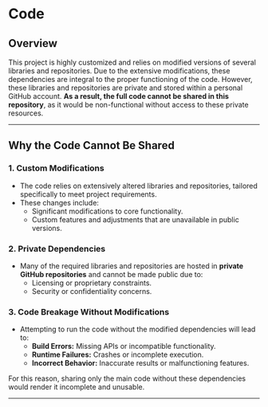 # Code

## Overview

This project is highly customized and relies on modified versions of several libraries and repositories. Due to the extensive modifications, these dependencies are integral to the proper functioning of the code. However, these libraries and repositories are private and stored within a personal GitHub account. **As a result, the full code cannot be shared in this repository**, as it would be non-functional without access to these private resources.

---

## Why the Code Cannot Be Shared

### 1. **Custom Modifications**

- The code relies on extensively altered libraries and repositories, tailored specifically to meet project requirements.
- These changes include:
  - Significant modifications to core functionality.
  - Custom features and adjustments that are unavailable in public versions.

### 2. **Private Dependencies**

- Many of the required libraries and repositories are hosted in **private GitHub repositories** and cannot be made public due to:
  - Licensing or proprietary constraints.
  - Security or confidentiality concerns.

### 3. **Code Breakage Without Modifications**

- Attempting to run the code without the modified dependencies will lead to:
  - **Build Errors:** Missing APIs or incompatible functionality.
  - **Runtime Failures:** Crashes or incomplete execution.
  - **Incorrect Behavior:** Inaccurate results or malfunctioning features.

For this reason, sharing only the main code without these dependencies would render it incomplete and unusable.

---
